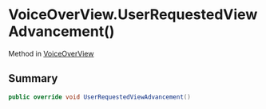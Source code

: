 # VoiceOverView.UserRequestedViewAdvancement()

Method in [VoiceOverView](/api/csharp/yarn.unity.voiceoverview.md)

## Summary



```csharp
public override void UserRequestedViewAdvancement()
```

